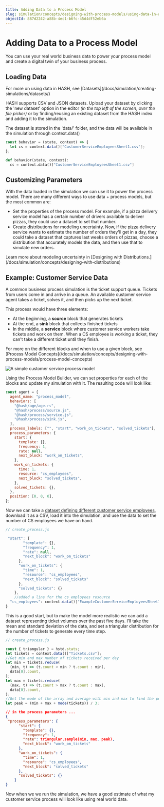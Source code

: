 ```yaml
---
title: Adding Data to a Process Model
slug: simulation/concepts/designing-with-process-models/using-data-in-a-process-model
objectId: 887d2242-a88b-4ec1-b6fc-45d4df52eb6a
---
```


# Adding Data to a Process Model

You can use your real world business data to power your process model and create a digital twin of your business process.

## Loading Data

<Hint style="info">
For more on using data in HASH, see [Datasets](/docs/simulation/creating-simulations/datasets/)
</Hint>

HASH supports CSV and JSON datasets. Upload your dataset by clicking the 'new dataset' option in the editor _(in the top left of the screen, over the file picker)_ or by finding/reusing an existing dataset from the HASH index and adding it to the simulation.

The dataset is stored in the 'data/' folder, and the data will be available in the simulation through context.data\(\)

<Tabs>
<Tab title="JavaScript" >

```javascript
const behavior = (state, context) => {
  let cs = context.data()["CustomerServiceEmployeesSheet1.csv"];
};
```

</Tab>

<Tab title="Python" >

```python
def behavior(state, context):
  cs = context.data()["CustomerServiceEmployeesSheet1.csv"]
```

</Tab>
</Tabs>

## Customizing Parameters

With the data loaded in the simulation we can use it to power the process model. There are many different ways to use data + process models, but the most common are:

- Set the properties of the process model. For example, if a pizza delivery service model has a certain number of drivers available to deliver pizzas, they could use a dataset to set that number.
- Create distributions for modeling uncertainty. Now, if the pizza delivery service wants to estimate the number of orders they'll get in a day, they could take a dataset that captures last weeks orders of pizzas, choose a distribution that accurately models the data, and then use that to simulate new orders.

<Hint style="info">
Learn more about modeling uncertainty in [Designing with Distributions.](/docs/simulation/concepts/designing-with-distributions)
</Hint>

## Example: Customer Service Data

A common business process simulation is the ticket support queue. Tickets from users come in and arrive in a queue. An available customer service agent takes a ticket, solves it, and then picks up the next ticket.

This process would have three elements:

- At the beginning, a **source** block that generates tickets
- At the end, a **sink** block that collects finished tickets
- In the middle, a **service** block where customer service workers take tickets and work on them. When a CS employee is working a ticket, they can't take a different ticket until they finish.

<Hint style="info">
For more on the different blocks and when to use a given block, see [Process Model Concepts](/docs/simulation/concepts/designing-with-process-models/process-model-concepts)
</Hint>

![A simple customer service process model](https://cdn-us1.hash.ai/site/docs/image%20%2848%29.png)

Using the Process Model Builder, we can set properties for each of the blocks and update my simulation with it. The resulting code will look like:

```javascript
const agent = {
  agent_name: "process_model",
  behaviors: [
    "@hash/age/age.rs",
    "@hash/process/source.js",
    "@hash/process/service.js",
    "@hash/process/sink.js",
  ],
  process_labels: ["", "start", "work_on_tickets", "solved_tickets"],
  process_parameters: {
    start: {
      template: {},
      frequency: 1,
      rate: null,
      next_block: "work_on_tickets",
    },
    work_on_tickets: {
      time: 1,
      resource: "cs_employees",
      next_block: "solved_tickets",
    },
    solved_tickets: {},
  },
  position: [0, 0, 0],
};
```

Now we can take a [dataset defining different customer service employees](https://docs.google.com/spreadsheets/d/1dFSnjdBqbovplPwWo7DI77AX8rXWOmVQi1dW8c0l1-k/edit?usp=sharing), download it as a CSV, load it into the simulation, and use the data to set the number of CS employees we have on hand.

```javascript
// create_process.js

 "start": {
        "template": {},
        "frequency": 1,
        "rate": null,
        "next_block": "work_on_tickets"
      },
      "work_on_tickets": {
        "time": 1,
        "resource": "cs_employees",
        "next_block": "solved_tickets"
      },
      "solved_tickets": {}
    },
    //added a line for the cs_employees resource
  "cs_employees": context.data()["ExampleCustomerServiceEmployeesSheet1.csv"].length
}
```

This is a good start, but to make the model more realistic we can add a dataset representing ticket volumes over the past five days. I'll take the mean and standard deviation of the data, and set a triangular distribution for the number of tickets to generate every time step.

```javascript
// create_process.js

const { triangular } = hstd.stats;
let tickets = context.data()["Tickets.csv"];
//Get min and max number of tickets received per day
let min = tickets.reduce(
  (min, t) => (t.count < min ? t.count : min),
  data[0].count,
);
let max = tickets.reduce(
  (max, t) => (t.count > max ? t.count : max),
  data[0].count,
);
//Get the mode of the array and average with min and max to find the peak
let peak = (min + max + mode(tickets)) / 3;
```

```json
// in the process parameters ...
{
 "process_parameters": {
      "start": {
        "template": {},
        "frequency": 1,
        "rate": triangular.sample(min, max, peak),
        "next_block": "work_on_tickets"
      },
      "work_on_tickets": {
        "time": 1,
        "resource": "cs_employees",
        "next_block": "solved_tickets"
      },
      "solved_tickets": {}
    }
}
```

Now when we we run the simulation, we have a good estimate of what my customer service process will look like using real world data.
